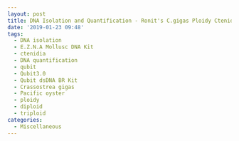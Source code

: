 ```yaml
---
layout: post
title: DNA Isolation and Quantification - Ronit's C.gigas Ploidy Ctenidia
date: '2019-01-23 09:48'
tags: 
  - DNA isolation
  - E.Z.N.A Mollusc DNA Kit
  - ctenidia
  - DNA quantification
  - qubit
  - Qubit3.0
  - Qubit dsDNA BR Kit
  - Crassostrea gigas
  - Pacific oyster
  - ploidy
  - diploid
  - triploid
categories: 
  - Miscellaneous
---
```

